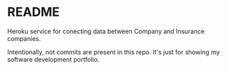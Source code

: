 # README

Heroku service for conecting data between Company and Insurance companies.

Intentionally, not commits are present in this repo. It's just for showing my software development portfolio.

